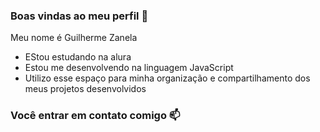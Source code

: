 ### Boas vindas ao meu perfil 💙

Meu nome é Guilherme Zanela

- EStou estudando na alura
- Estou me desenvolvendo na linguagem JavaScript
- Utilizo esse espaço para minha organização e compartilhamento dos meus projetos desenvolvidos

 ### Você entrar em contato comigo 📫
